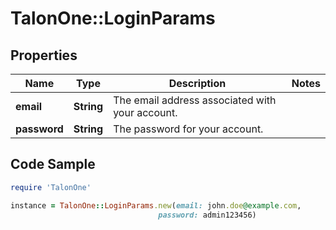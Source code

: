 # TalonOne::LoginParams

## Properties

Name | Type | Description | Notes
------------ | ------------- | ------------- | -------------
**email** | **String** | The email address associated with your account. | 
**password** | **String** | The password for your account. | 

## Code Sample

```ruby
require 'TalonOne'

instance = TalonOne::LoginParams.new(email: john.doe@example.com,
                                 password: admin123456)
```


